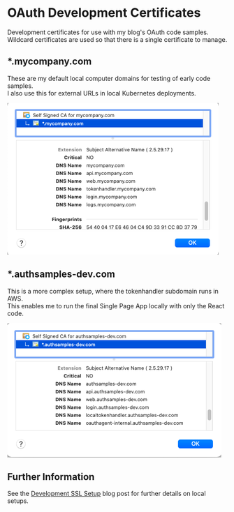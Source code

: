 # OAuth Development Certificates

Development certificates for use with my blog's OAuth code samples.\
Wildcard certificates are used so that there is a single certificate to manage.

## *.mycompany.com

These are my default local computer domains for testing of early code samples.\
I also use this for external URLs in local Kubernetes deployments.

![mycompany certificate](./doc/mycompany.png)

## *.authsamples-dev.com

This is a more complex setup, where the tokenhandler subdomain runs in AWS.\
This enables me to run the final Single Page App locally with only the React code.

![authsamples-dev certificate](./doc/authsamples-dev.png)

## Further Information

See the [Development SSL Setup](https://authguidance.com/2017/11/11/developer-ssl-setup/) blog post for further details on local setups.